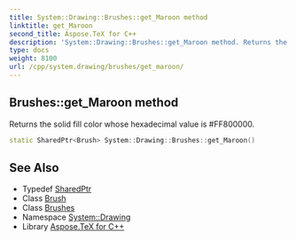 ```yaml
---
title: System::Drawing::Brushes::get_Maroon method
linktitle: get_Maroon
second_title: Aspose.TeX for C++
description: 'System::Drawing::Brushes::get_Maroon method. Returns the solid fill color whose hexadecimal value is #FF800000 in C++.'
type: docs
weight: 8100
url: /cpp/system.drawing/brushes/get_maroon/
---
```

## Brushes::get_Maroon method


Returns the solid fill color whose hexadecimal value is #FF800000.

```cpp
static SharedPtr<Brush> System::Drawing::Brushes::get_Maroon()
```

## See Also

* Typedef [SharedPtr](../../../system/sharedptr/)
* Class [Brush](../../brush/)
* Class [Brushes](../)
* Namespace [System::Drawing](../../)
* Library [Aspose.TeX for C++](../../../)
